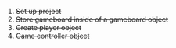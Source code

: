 1. ~~Set up project~~
2. ~~Store gameboard inside of a gameboard object~~
3. ~~Create player object~~
4. ~~Game controller object~~